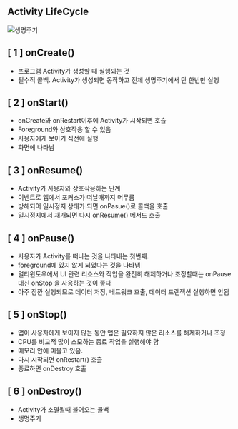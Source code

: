 ## Activity LifeCycle
![생명주기](https://user-images.githubusercontent.com/84521065/158197826-4eae5330-e05b-4bd1-9a46-65e462c4a1c7.png)
## [ 1 ] onCreate()
+ 프로그램 Activity가 생성할 때 실행되는 것
+ 필수적 콜백. Activity가 생성되면 동작하고 전체 생명주기에서 단 한번만 실행
## [ 2 ] onStart()
+ onCreate와 onRestart이후에 Activity가 시작되면 호출
+ Foreground와 상호작용 할 수 있음
+ 사용자에게 보이기 직전에 실행
+ 화면에 나타남
## [ 3 ] onResume()
+ Activity가 사용자와 상호작용하는 단계
+ 이벤트로 앱에서 포커스가 떠날때까지 머무름
+ 방해되어 일시정지 상태가 되면 onPasue()로 콜백을 호출
+ 일시정지에서 재개되면 다시 onResume() 메서드 호출
## [ 4 ] onPause()
+ 사용자가 Activity를 떠나는 것을 나타내는 첫번째.
+ foreground에 있지 않게 되었다는 것을 나타냄
+ 멀티윈도우에서 UI 관련 리소스와 작업을 완전히 해제하거나 조정할때는 onPause 대신 onStop 을 사용하는 것이 좋다
+ 아주 잠깐 실행되므로 데이터 저장, 네트워크 호출, 데이터 드랜잭션 실행하면 안됨
## [ 5 ] onStop()
+ 앱이 사용자에게 보이지 않는 동안 앱은 필요하지 않은 리소스를 해제하거나 조정
+ CPU를 비교적 많이 소모하는 종료 작업을 실행해야 함
+ 메모리 안에 머물고 있음.
+ 다시 시작되면 onRestart() 호출
+ 종료하면 onDestroy 호출
## [ 6 ] onDestroy()
+ Activity가 소멸될때 불어오는 콜백
+ 생명주기 
